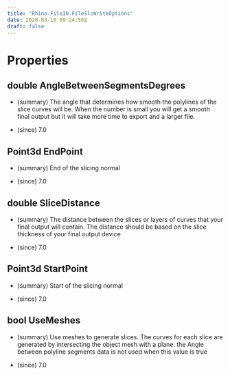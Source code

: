 ```yaml
---
title: "Rhino.FileIO.FileSlcWriteOptions"
date: 2020-03-10 09:24:55Z
draft: false
---
```


# Properties
## double AngleBetweenSegmentsDegrees
- (summary) 
     The angle that determines how smooth the polylines of the slice curves
     will be. When the number is small you will get a smooth final output
     but it will take more time to export and a larger file.
     
- (since) 7.0
## Point3d EndPoint
- (summary) 
     End of the slicing normal
     
- (since) 7.0
## double SliceDistance
- (summary) 
     The distance between the slices or layers of curves that your final
     output will contain. The distance should be based on the slice
     thickness of your final output device
     
- (since) 7.0
## Point3d StartPoint
- (summary) 
     Start of the slicing normal
     
- (since) 7.0
## bool UseMeshes
- (summary) 
     Use meshes to generate slices. The curves for each slice are generated
     by intersecting the object mesh with a plane. the Angle between
     polyline segments data is not used when this value is true
     
- (since) 7.0
